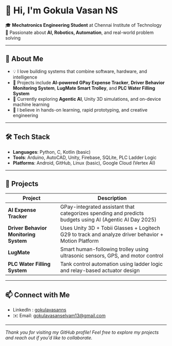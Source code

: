 # 👋 Hi, I'm Gokula Vasan NS

🎓 **Mechatronics Engineering Student** at Chennai Institute of Technology  
🔧 Passionate about **AI, Robotics, Automation**, and real-world problem solving

---

## 🧠 About Me

- 💡 I love building systems that combine software, hardware, and intelligence  
- 🤖 Projects include **AI-powered GPay Expense Tracker**, **Driver Behavior Monitoring System**, **LugMate Smart Trolley**, and **PLC Water Filling System**
- 🧪 Currently exploring **Agentic AI**, Unity 3D simulations, and on-device machine learning  
- 🌱 I believe in hands-on learning, rapid prototyping, and creative engineering

---

## 🛠️ Tech Stack

- **Languages**: Python, C, Kotlin (basic)
- **Tools**: Arduino, AutoCAD, Unity, Firebase, SQLite, PLC Ladder Logic
- **Platforms**: Android, GitHub, Linux (basic), Google Cloud (Vertex AI)

---

## 🚀 Projects

| Project | Description |
|--------|-------------|
| **AI Expense Tracker** | GPay-integrated assistant that categorizes spending and predicts budgets using AI (Agentic AI Day 2025) |
| **Driver Behavior Monitoring System** | Uses Unity 3D + Tobii Glasses + Logitech G29 to track and analyze driver behavior + Motion Platform |
| **LugMate** | Smart human-following trolley using ultrasonic sensors, GPS, and motor control |
| **PLC Water Filling System** | Tank control automation using ladder logic and relay-based actuator design |

---

## 📫 Connect with Me

- LinkedIn : [gokulavasanns](https://www.linkedin.com/in/gokulavasanns)
- ✉️ Email: gokulavasanselvam13@gmail.com

---

_Thank you for visiting my GitHub profile! Feel free to explore my projects and reach out if you'd like to collaborate._
